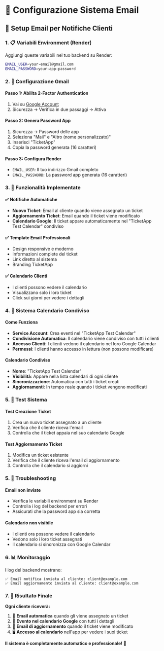 # 📧 Configurazione Sistema Email

## 🚀 Setup Email per Notifiche Clienti

### **1. 📋 Variabili Environment (Render)**

Aggiungi queste variabili nel tuo backend su Render:

```bash
EMAIL_USER=your-email@gmail.com
EMAIL_PASSWORD=your-app-password
```

### **2. 🔐 Configurazione Gmail**

#### **Passo 1: Abilita 2-Factor Authentication**
1. Vai su [Google Account](https://myaccount.google.com/)
2. Sicurezza → Verifica in due passaggi → Attiva

#### **Passo 2: Genera Password App**
1. Sicurezza → Password delle app
2. Seleziona "Mail" e "Altro (nome personalizzato)"
3. Inserisci "TicketApp"
4. Copia la password generata (16 caratteri)

#### **Passo 3: Configura Render**
- `EMAIL_USER`: Il tuo indirizzo Gmail completo
- `EMAIL_PASSWORD`: La password app generata (16 caratteri)

### **3. 🎯 Funzionalità Implementate**

#### **✅ Notifiche Automatiche**
- **Nuovo Ticket**: Email al cliente quando viene assegnato un ticket
- **Aggiornamento Ticket**: Email quando il ticket viene modificato
- **Calendario Google**: Il ticket appare automaticamente nel "TicketApp Test Calendar" condiviso

#### **✅ Template Email Professionali**
- Design responsive e moderno
- Informazioni complete del ticket
- Link diretto al sistema
- Branding TicketApp

#### **✅ Calendario Clienti**
- I clienti possono vedere il calendario
- Visualizzano solo i loro ticket
- Click sui giorni per vedere i dettagli

### **4. 📅 Sistema Calendario Condiviso**

#### **Come Funziona**
- **Service Account**: Crea eventi nel "TicketApp Test Calendar"
- **Condivisione Automatica**: Il calendario viene condiviso con tutti i clienti
- **Accesso Clienti**: I clienti vedono il calendario nel loro Google Calendar
- **Permessi**: I clienti hanno accesso in lettura (non possono modificare)

#### **Calendario Condiviso**
- **Nome**: "TicketApp Test Calendar"
- **Visibilità**: Appare nella lista calendari di ogni cliente
- **Sincronizzazione**: Automatica con tutti i ticket creati
- **Aggiornamenti**: In tempo reale quando i ticket vengono modificati

### **5. 🧪 Test Sistema**

#### **Test Creazione Ticket**
1. Crea un nuovo ticket assegnato a un cliente
2. Verifica che il cliente riceva l'email
3. Controlla che il ticket appaia nel suo calendario Google

#### **Test Aggiornamento Ticket**
1. Modifica un ticket esistente
2. Verifica che il cliente riceva l'email di aggiornamento
3. Controlla che il calendario si aggiorni

### **5. 🔧 Troubleshooting**

#### **Email non inviate**
- Verifica le variabili environment su Render
- Controlla i log del backend per errori
- Assicurati che la password app sia corretta

#### **Calendario non visibile**
- I clienti ora possono vedere il calendario
- Vedono solo i loro ticket assegnati
- Il calendario si sincronizza con Google Calendar

### **6. 📊 Monitoraggio**

I log del backend mostrano:
```
✅ Email notifica inviata al cliente: client@example.com
✅ Email aggiornamento inviata al cliente: client@example.com
```

### **7. 🎉 Risultato Finale**

**Ogni cliente riceverà:**
1. 📧 **Email automatica** quando gli viene assegnato un ticket
2. 📅 **Evento nel calendario Google** con tutti i dettagli
3. 🔄 **Email di aggiornamento** quando il ticket viene modificato
4. 🖥️ **Accesso al calendario** nell'app per vedere i suoi ticket

**Il sistema è completamente automatico e professionale!** 🚀
